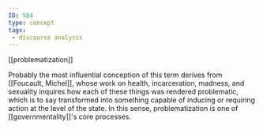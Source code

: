 ```yaml
---
ID: 584
type: concept
tags: 
 - discourse analysis
---
```


[[problematization]]

 Probably
the most influential conception of this term derives from [[Foucault, Michel]], whose work on
health, incarceration, madness, and sexuality inquires how each of these
things was rendered problematic, which is to say transformed into
something capable of inducing or requiring action at the level of the
state. In this sense, problematization is one of
[[governmentality]]'s core
processes.
